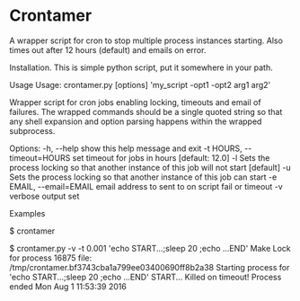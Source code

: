 # Crontamer
A wrapper script for cron to stop multiple process instances starting. Also times out after 12 hours (default)
and emails on error.

Installation.
This is simple python script, put it somewhere in your path.

Usage
Usage: crontamer.py [options] 'my_script -opt1 -opt2 arg1 arg2'

Wrapper script for cron jobs enabling locking, timeouts and email of failures.
The wrapped commands should be a single quoted string so that any shell
expansion and option parsing happens within the wrapped subprocess.

Options:
  -h, --help            show this help message and exit
  -t HOURS, --timeout=HOURS
                        set timeout for jobs in hours [default: 12.0]
  -l                    Sets the process locking so that another instance of
                        this job will not start [default]
  -u                    Sets the process locking so that another instance of
                        this job can start
  -e EMAIL, --email=EMAIL
                        email address to sent to on script fail or timeout
  -v                    verbose output set

Examples


$ crontamer

$ crontamer.py  -v  -t 0.001 'echo START...;sleep 20 ;echo ...END'
Make Lock for process 16875 file: /tmp/crontamer.bf3743cba1a799ee03400690ff8b2a38
Starting process for 'echo START...;sleep 20 ;echo ...END'
START...
Killed on timeout!
Process ended Mon Aug  1 11:53:39 2016





